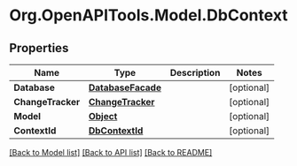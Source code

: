 # Org.OpenAPITools.Model.DbContext
## Properties

Name | Type | Description | Notes
------------ | ------------- | ------------- | -------------
**Database** | [**DatabaseFacade**](DatabaseFacade.md) |  | [optional] 
**ChangeTracker** | [**ChangeTracker**](ChangeTracker.md) |  | [optional] 
**Model** | [**Object**](.md) |  | [optional] 
**ContextId** | [**DbContextId**](DbContextId.md) |  | [optional] 

[[Back to Model list]](../README.md#documentation-for-models) [[Back to API list]](../README.md#documentation-for-api-endpoints) [[Back to README]](../README.md)

